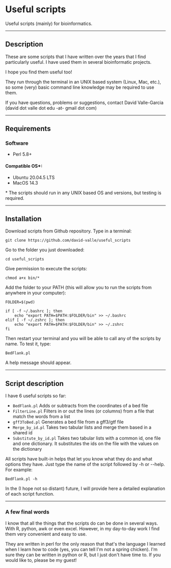 # Useful scripts
Useful scripts (mainly) for bioinformatics.

---

## Description

These are some scripts that I have written over the years that I find particularly useful. I have used them in several bioinformatic projects.

I hope you find them useful too! 

They run through the terminal in an UNIX based system (Linux, Mac, etc.), so some (very) basic command line knowledge may be required to use them.

If you have questions, problems or suggestions, contact David Valle-Garcia (david dot valle dot edu -at- gmail dot com)

---

## Requirements

### Software
* Perl 5.8+

#### Compatible OS*:
* Ubuntu 20.04.5 LTS
* MacOS 14.3

\* The scripts should run in any UNIX based OS and versions, but testing is required.

---

## Installation

Download scripts from Github repository. Type in a terminal: 
```
git clone https://github.com/david-valle/useful_scripts
```
Go to the folder you just downloaded:
```
cd useful_scripts
```
Give permission to execute the scripts:
```
chmod a+x bin/*
```
Add the folder to your PATH (this will allow you to run the scripts from anywhere in your computer):
```
FOLDER=$(pwd)
```
```
if [ -f ~/.bashrc ]; then
    echo "export PATH=$PATH:$FOLDER/bin" >> ~/.bashrc
elif [ -f ~/.zshrc ]; then
    echo "export PATH=$PATH:$FOLDER/bin" >> ~/.zshrc
fi
```
Then restart your terminal and you will be able to call any of the scripts by name. To test it, type:
```
BedFlank.pl
```
A help message should appear.

---

## Script description

I have 6 useful scripts so far:

* `BedFlank.pl`			Adds or subtracts from the coordinates of a bed file
* `FilterLine.pl`		Filters in or out the lines (or columns) from a file that match the words from a list
* `gff3ToBed.pl`		Generates a bed file from a gff3/gtf file
* `Merge_by_id.pl`		Takes two tabular lists and merge them based in a shared id
* `Substitute_by_id.pl`	Takes two tabular lists with a common id, one file and one dictionary. It substitutes the ids on the file with the values on the dictionary

All scripts have built-in helps that let you know what they do and what options they have. Just type the name of the script followed by -h or --help. For example:
```
BedFlank.pl -h
```

In the (I hope not so distant) future, I will provide here a detailed explanation of each script function.

---

### A few final words

I know that all the things that the scripts do can be done in several ways. With R, python, awk or even excel. However, in my day-to-day work I find them very convenient and easy to use.

They are written in perl for the only reason that that's the language I learned when I learn how to code (yes, you can tell I'm not a spring chicken). I'm sure they can be written in python or R, but I just don't have time to. If you would like to, please be my guest!